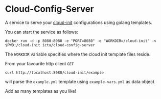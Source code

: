 # Cloud-Config-Server

A service to serve your [cloud-init](https://cloudinit.readthedocs.io/en/latest/) configurations using golang templates.

You can start the service as follows:

```
docker run -d -p 8080:8080 -e "PORT=8080" -e "WORKDIR=/cloud-init" -v $PWD:/cloud-init ictu/cloud-config-server
```

The ```WORKDIR``` variable specifies where the cloud init template files reside.

From your favourite http client ```GET```
```
curl http://localhost:8080/cloud-init/example
```

will parse the ```example.yml``` template using ```example-vars.yml``` as data object.

Add as many templates as you like!
